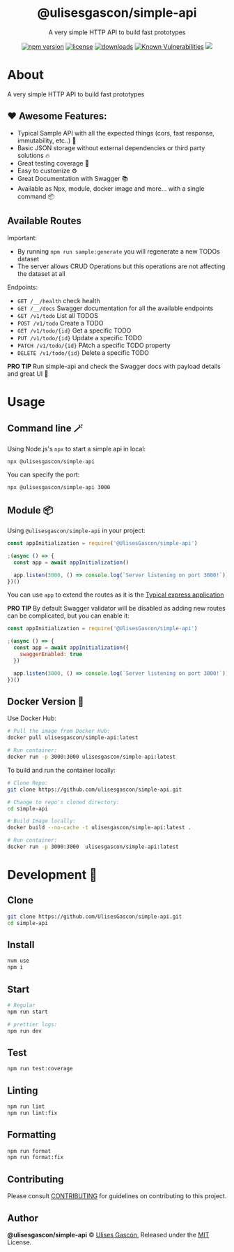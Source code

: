 <p align="center"><h1 align="center">
  @ulisesgascon/simple-api
</h1>

<p align="center">
  A very simple HTTP API to build fast prototypes
</p>

<p align="center">
  <a href="https://www.npmjs.org/package/@ulisesgascon/simple-api"><img src="https://badgen.net/npm/v/@ulisesgascon/simple-api" alt="npm version"/></a>
  <a href="https://www.npmjs.org/package/@ulisesgascon/simple-api"><img src="https://badgen.net/npm/license/@ulisesgascon/simple-api" alt="license"/></a>
  <a href="https://www.npmjs.org/package/@ulisesgascon/simple-api"><img src="https://badgen.net/npm/dt/@ulisesgascon/simple-api" alt="downloads"/></a>
  <a href="https://snyk.io/test/github/ulisesgascon/@ulisesgascon/simple-api"><img src="https://snyk.io/test/github/ulisesgascon/@ulisesgascon/simple-api/badge.svg" alt="Known Vulnerabilities"/></a>
  <a href="https://deps.dev/project/github/ulisesgascon%2Fsimple-api"><img 
  src="https://api.securityscorecards.dev/projects/github.com/UlisesGascon/simple-api/badge"></a>
</p>

# About

A very simple HTTP API to build fast prototypes

## ❤️ Awesome Features:

- Typical Sample API with all the expected things (cors, fast response, immutability, etc..) 🚩
- Basic JSON storage without external dependencies or third party solutions 🔥
- Great testing coverage 🧪
- Easy to customize ⚙️
- Great Documentation with Swagger 📚
- Available as Npx, module, docker image and more... with a single command 📦

## Available Routes

Important:

- By running `npm run sample:generate` you will regenerate a new TODOs dataset
- The server allows CRUD Operations but this operations are not affecting the dataset at all

Endpoints:

- `GET /__/health` check health
- `GET /__/docs` Swagger documentation for all the available endpoints
- `GET /v1/todo` List all TODOS
- `POST /v1/todo` Create a TODO
- `GET /v1/todo/{id}` Get a specific TODO
- `PUT /v1/todo/{id}` Update a specific TODO
- `PATCH /v1/todo/{id}` PAtch a specific TODO property
- `DELETE /v1/todo/{id}` Delete a specific TODO

**PRO TIP** Run simple-api and check the Swagger docs with payload details and great UI 🍿

# Usage

## Command line 🪄

Using Node.js's `npx` to start a simple api in local:

```bash
npx @ulisesgascon/simple-api
```

You can specify the port:

```bash
npx @ulisesgascon/simple-api 3000
```

## Module 📦

Using `@ulisesgascon/simple-api` in your project:

```js
const appInitialization = require('@UlisesGascon/simple-api')

;(async () => {
  const app = await appInitialization()

  app.listen(3000, () => console.log(`Server listening on port 3000!`))
})()
```

You can use `app` to extend the routes as it is the [Typical express application](https://expressjs.com/en/4x/api.html#app)

**PRO TIP** By default Swagger validator will be disabled as adding new routes can be complicated, but you can enable it:

```js
const appInitialization = require('@UlisesGascon/simple-api')

;(async () => {
  const app = await appInitialization({
    swaggerEnabled: true
  })

  app.listen(3000, () => console.log(`Server listening on port 3000!`))
})()
```

## Docker Version 🐳

Use Docker Hub:

```bash
# Pull the image from Docker Hub:
docker pull ulisesgascon/simple-api:latest

# Run container:
docker run -p 3000:3000 ulisesgascon/simple-api:latest
```

To build and run the container locally:

```bash
# Clone Repo:
git clone https://github.com/ulisesgascon/simple-api.git

# Change to repo's cloned directory:
cd simple-api

# Build Image locally:
docker build --no-cache -t ulisesgascon/simple-api:latest .

# Run container:
docker run -p 3000:3000  ulisesgascon/simple-api:latest
```

# Development 🚀

## Clone

```bash
git clone https://github.com/UlisesGascon/simple-api.git
cd simple-api
```

## Install

```bash
nvm use
npm i
```

## Start

```bash
# Regular
npm run start

# prettier logs:
npm run dev
```

## Test

```bash
npm run test:coverage
```

## Linting

```bash
npm run lint
npm run lint:fix
```

## Formatting

```bash
npm run format
npm run format:fix
```

## Contributing

Please consult [CONTRIBUTING](https://github.com/UlisesGascon/.github/blob/main/contributing.md) for guidelines on contributing to this project.

## Author

**@ulisesgascon/simple-api** © [Ulises Gascón](https://github.com/ulisesgascon), Released under the [MIT](./LICENSE) License.

